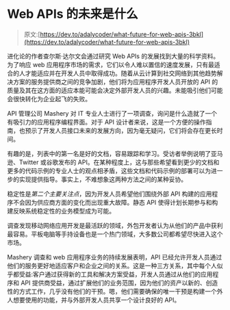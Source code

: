 # Web APIs 的未来是什么

> 原文:[https://dev.to/adalycoder/what-future-for-web-apis-3bkl](https://dev.to/adalycoder/what-future-for-web-apis-3bkl)

进化论的作者查尔斯·达尔文会通过研究 Web APIs 的发展找到大量的科学资料。为了响应 web 应用程序市场的需求，它们以令人难以置信的速度发展，只有最适合的人才能适应并在开发人员中取得成功。随着从云计算到社交网络到其他趋势解决方案的服务提供商之间的竞争加剧，他们将为应用程序开发人员开放的 API 的质量及其在这方面的适应本能可能会决定外部开发人员的兴趣。未能吸引他们可能会很快转化为企业起飞的失败。

API 管理公司 Mashery 对 IT 专业人士进行了一项调查，询问是什么造就了一个有吸引力的应用程序编程界面。对于 API 设计者来说，这是一个方便的操作指南，也预示了开发人员接口未来的发展方向，因为毫无疑问，它们将会存在更长时间。

有趣的是，列表中的第一名是好的文档，容易跟踪和学习。受访者举例说明了亚马逊、Twitter 或谷歌发布的 API。在某种程度上，这与那些希望看到更少的文档和更多的代码示例的专业人士的观点相矛盾，这些文档和代码示例的部署可以为进一步的实现提供指导。事实上，不难想象这两种方法之间的某种妥协。

稳定性是*第二个主要关注点*，因为开发人员希望他们围绕外部 API 构建的应用程序不会因为供应商方面的变化而出现重大故障。静态 API 使得计划长期参与和构建反映系统稳定性的业务模型成为可能。

调查发现移动网络应用开发是最活跃的领域，外包开发者认为从他们的产品中获利最容易。平板电脑等手持设备也是一个热门领域，大多数公司都希望尽快进入这个市场。

Mashery 调查和 web 应用程序业务的持续发展表明，API 已经允许开发人员通过他们的服务更好地适应客户和企业之间的关系。这是一种三方关系，其中每个人似乎都受益:客户通过获得新的工具和解决方案受益，开发人员通过从他们的应用程序和 API 提供商受益，通过扩展他们的业务范围，因为他们的资产以新的、创造性的方式工作，几乎没有他们的干预。嗯，他们需要确保的唯一干预是构建一个外人想要使用的功能，并与外部开发人员共享一个设计良好的 API。